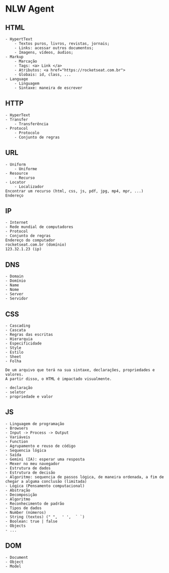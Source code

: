 # NLW Agent

## HTML
    - HypertText
        - Textos puros, livros, revistas, jornais;
        - Links: acessar outros documentos;
        - Imagens, vídeos, áudios;
    - Markup
        - Marcação
        - Tags: <a> Link </a>
        - Atributos: <a href="https://rocketseat.com.br">
        - Globais: id, class, ...
    - Language
        - Linguagem
        - Sintaxe: maneira de escrever

## HTTP
    - HyperText
    - Transfer
        - Transferência
    - Protocol
        - Protocolo
        - Conjunto de regras

## URL
    - Uniform
        - Uniforme
    - Resource
        - Recurso
    - Locator
        - Localizador
    Encontrar um recurso (html, css, js, pdf, jpg, mp4, mpr, ...)
    Endereço

## IP
    - Internet
    - Rede mundial de computadores
    - Protocol
    - Conjunto de regras
    Endereço do computador
    rocketseat.com.br (domínio)
    123.32.1.23 (ip)

## DNS
    - Domain
    - Domínio
    - Name
    - Nome
    - Server
    - Servidor

## CSS

    - Cascading
    - Cascata
    - Regras das escritas
    - Hierarquia
    - Especificidade
    - Style
    - Estilo
    - Sheet
    - Folha

    De um arquivo que terá na sua sintaxe, declarações, propriedades e valores.
    A partir disso, o HTML é impactado visualmente.

    - declaração
    - seletor
    - propriedade e valor

## JS
    - Linguagem de programação
    - Browsers
    - Input -> Process -> Output
    - Variáveis
    - Function
    - Agrupamento e reuso de código
    - Sequencia lógica
    - Saída
    - Gemini (IA): esperar uma resposta
    - Mexer no meu navegador
    - Estrutura de dados
    - Estrutura de decisão
    - Algoritmo: sequencia de passos lógica, de maneira ordenada, a fim de chegar a alguma conclusão (limitada)
    - Lógica (Pensamento computacional)
    - Abstração
    - Decomposição
    - Algoritmo
    - Reconhecimento de padrão
    - Tipos de dados
    - Number (números)
    - String (textos) (" ",  ' ',  ` `)
    - Boolean: true | false
    - Objects
    - ...

## DOM
    - Document
    - Object
    - Model
